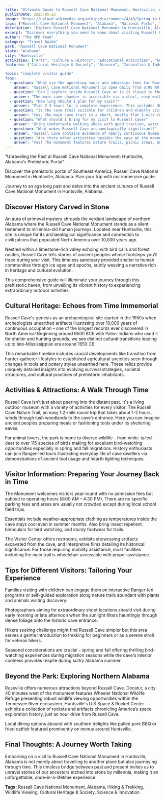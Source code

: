```yaml
---
title: "Ultimate Guide to Russell Cave National Monument: Huntsville, Alabama Complete Visitor Experience"
publishDate: 2025-05-22
image: "https://upload.wikimedia.org/wikipedia/commons/4/43/Spring_in_Russell_Cave_NM.JPG"
tags: ["Russell Cave National Monument", "Alabama", "National Parks", "Travel Guide", "Huntsville", "Outdoor Recreation", "Family Travel", "Adventure"]
description: "Explore Russell Cave National Monument in Huntsville, Alabama with our comprehensive visitor guide featuring activities, tips, and local insights."
excerpt: "Discover everything you need to know about visiting Russell Cave National Monument in Huntsville, Alabama."
author: "The NPD Team"
category: "Travel Guide"
park: "Russell Cave National Monument"
state: "Alabama"
city: "Huntsville"
activities: ["Arts", "Culture & History", "Educational Activities", "Guided & Self-Guided Tours", "Hiking & Trekking", "Wildlife Viewing"]
features: ["Cultural Heritage & Society", "Science", "Innovation & Industry", "Wildlife & Conservation"]

topic: "complete visitor guide"
faqs:
  - question: "What are the operating hours and admission fees for Russell Cave National Monument?"
    answer: "Russell Cave National Monument is open daily from 8:00 AM to 4:30 PM, with extended hours during summer months. The monument is closed on Thanksgiving Day, Christmas Day, and New Year's Day. Admission is completely free for all visitors."
  - question: "Can I explore inside Russell Cave or is it closed to the public?"
    answer: "The main cave chamber is accessible via a short, easy walking trail from the visitor center. However, the deeper cave passages are closed to general public access for safety and conservation reasons. The accessible portion provides excellent views of the cave entrance and archaeological significance."
  - question: "How long should I plan for my visit?"
    answer: "Plan 2-3 hours for a complete experience. This includes 30-45 minutes in the visitor center learning about the archaeology, 45 minutes walking the cave trail, and additional time exploring the nature trails and picnic areas."
  - question: "Is the cave trail suitable for children and elderly visitors?"
    answer: "Yes, the main cave trail is a short, mostly flat 1-mile round trip walk on a well-maintained path. The trail is suitable for most ages and fitness levels, though the cave entrance area can be uneven. Sturdy walking shoes are recommended."
  - question: "What should I bring for my visit to Russell Cave?"
    answer: "Bring comfortable walking shoes with good traction, water, sunscreen, and a light jacket as the cave entrance can be cooler than outside temperatures. Insect repellent is recommended during warmer months. Photography equipment is welcome."
  - question: "What makes Russell Cave archaeologically significant?"
    answer: "Russell Cave contains evidence of nearly continuous human habitation spanning over 10,000 years, making it one of the longest archaeological records in the southeastern United States. Artifacts show how Native American cultures adapted and evolved from Paleo-Indian times through the Woodland period."
  - question: "Are there other activities besides the cave at the monument?"
    answer: "Yes! The monument features nature trails, picnic areas, and seasonal programs. The visitor center offers exhibits about archaeology and natural history. Hiking trails explore the surrounding forest ecosystem and provide opportunities for wildlife watching and photography."
---
```


"Unraveling the Past at Russell Cave National Monument: Huntsville, Alabama's Prehistoric Portal"

Discover the prehistoric portal of Southeast America, Russell Cave National Monument in Huntsville, Alabama. Plan your trip with our immersive guide.

Journey to an age long past and delve into the ancient cultures of Russell Cave National Monument in Huntsville, Alabama.

## Discover History Carved in Stone

An aura of primeval mystery shrouds the verdant landscape of northern Alabama where the Russell Cave National Monument stands as a silent testament to millennia-old human journeys. Located near Huntsville, this site is unique for its archaeological significance and connection to civilizations that populated North America over 10,000 years ago. 

Nestled within a limestone-rich valley echoing with bird calls and forest rustles, Russell Cave tells stories of ancient peoples whose footsteps you'll trace during your visit. This timeless sanctuary provided shelter to human communities through ice ages and epochs, subtly weaving a narrative rich in heritage and cultural evolution. 

This comprehensive guide will illuminate your journey through this prehistoric haven, from unveiling its vibrant history to experiencing extraordinary outdoor activities.

## Cultural Heritage: Echoes from Time Immemorial  

Russell Cave's genesis as an archaeological site started in the 1950s when archeologists unearthed artifacts illustrating over 10,000 years of continuous occupation – one of the longest records ever discovered in North America! Beginning around 6500 BCE with Paleo-Indians who used it for shelter and hunting grounds, we see distinct cultural transitions leading up to late-Mississippian era around 1650 CE.

This remarkable timeline includes crucial developments like transition from hunter-gatherer lifestyles to established agricultural societies seen through changes in tools and pottery styles unearthed here. These relics provide uniquely detailed insights into evolving survival strategies, societal structures, and cultural practices of prehistoric inhabitants.

## Activities & Attractions: A Walk Through Time

Russell Cave isn’t just about peering into the distant past. It's a living outdoor museum with a variety of activities for every visitor. The Russell Cave Nature Trail, an easy 1.2-mile round trip that takes about 1-2 hours, winds through lush woodlands to the cave’s entrance. Here you can imagine ancient peoples preparing meals or fashioning tools under its sheltering eaves. 

For animal lovers, the park is home to diverse wildlife - from white-tailed deer to over 115 species of birds making for excellent bird-watching opportunities especially in spring and fall migrations. History enthusiasts can join Ranger-led tours illustrating everyday life of cave dwellers via demonstrations of ancient tool usage and hearth lighting techniques.

## Visitor Information: Preparing Your Journey Back in Time

The Monument welcomes visitors year-round with no admission fees but subject to operating hours (8:00 AM – 4:30 PM). There are no specific parking fees and areas are usually not crowded except during local school field trips.

Essentials include weather-appropriate clothing as temperatures inside the cave stays cool even in summer months. Also bring insect repellent, binoculars for bird watching, and sturdy footwear for trails.

The Visitor Center offers restrooms, exhibits showcasing artifacts excavated from the cave, and interpretive films detailing its historical significance. For those requiring mobility assistance, most facilities including the main trail is wheelchair accessible with proper assistance.

## Tips for Different Visitors: Tailoring Your Experience

Families visiting with children can engage them on interactive Ranger-led programs or self-guided exploration along nature trails abundant with plants and animals waiting discovery.

Photographers aiming for extraordinary shoot locations should visit during early morning or late afternoon when the sunlight filters hauntingly through dense foliage onto the historic cave entrance.

Hikers seeking challenge might find Russell Cave simpler but this area serves a gentle introduction to trekking for beginners or as a serene stroll for veteran hikers. 

Seasonal considerations are crucial – spring and fall offering thrilling bird-watching experiences during migration seasons while the cave's interior coolness provides respite during sultry Alabama summer.

## Beyond the Park: Exploring Northern Alabama

Russville offers numerous attractions beyond Russell Cave. Decatur, a city 40 minutes west of the monument features Wheeler National Wildlife Refuge presenting robust wildlife viewing opportunities within the Tennessee River ecosystem. Huntsville's U.S Space & Rocket Center exhibits a collection of rockets and artifacts chronicling America’s space exploration history, just an hour drive from Russell Cave.

Local dining options abound with southern delights like pulled pork BBQ or fried catfish featured prominently on menus around Huntsville.

## Final Thoughts: A Journey Worth Taking

Embarking on a visit to Russell Cave National Monument in Huntsville, Alabama is not merely about travelling to another place but also journeying through time. This timeless bridge between past and present invites us to unravel stories of our ancestors etched into stone by millennia, making it an unforgettable, once-in-a-lifetime experience.
  
**Tags:** Russell Cave National Monument, Alabama, Hiking & Trekking, Wildlife Viewing, Cultural Heritage & Society, Science & Innovation